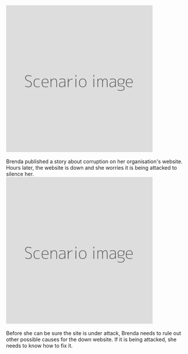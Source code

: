 ![](scenario.png)

Brenda published a story about corruption on her organisation's website. Hours later, the website is down and she worries it is being attacked to silence her.
<br>
![](scenario.png)

Before she can be sure the site is under attack, Brenda needs to rule out other possible causes for the down website. If it is being attacked, she needs to know how to fix it.

